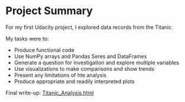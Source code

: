 # Project Summary


For my first Udacity project, I explored data records from the Titanic. 

My tasks were to:

* Produce functional code
* Use NumPy arrays and Pandas Seres and DataFrames
* Generate a question for investigation and explore multiple variables
* Use visualizations to make comparisons and show trends
* Present any limitations of hte analysis
* Produce appropriate and readily interpreted plots

Final write-up: [Titanic_Analysis.html](http://htmlpreview.github.io/?https://raw.githubusercontent.com/emilyhazelton/udacity-1-data-analysis-intro/master/Titanic_Analysis.html)